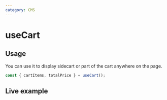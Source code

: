 ```yaml
---
category: CMS
---
```


<script setup>
import StackBlitzLiveExample from '../../components/StackBlitzLiveExample.vue'
</script>

# useCart

<!-- PLACEHOLDER_DESCRIPTION -->

## Usage

You can use it to display sidecart or part of the cart anywhere on the page.

```ts
const { cartItems, totalPrice } = useCart();
```

## Live example

<StackBlitzLiveExample projectPath="shopware/frontends/tree/main/examples/use-cart" openPath="/" />
